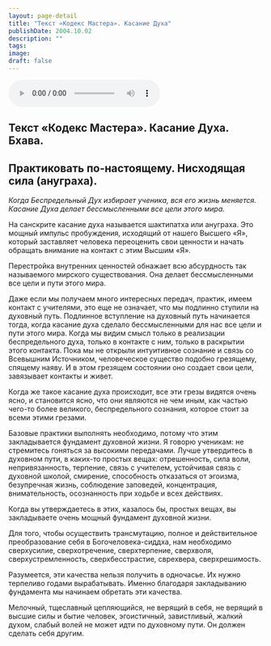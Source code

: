 ```yaml
---
layout: page-detail
title: "Текст «Кодекс Мастера». Касание Духа"
publishDate: 2004.10.02
description: ""
tags:
image:
draft: false
---
```


<audio title="2004.10.02 - Текст «Кодекс Мастера». Касание Духа.mp3" src="/upload/iblock/cae/cae67025bbb6d4d35cd3a4373be609b2.mp3" controls=""></audio>

## **Текст «Кодекс Мастера». Касание Духа.** **Бхава.** 

## **Практиковать по-настоящему.** **Нисходящая сила (ануграха).**  

_Когда Беспредельный Дух избирает ученика, вся его жизнь меняется. Касание Духа делает бессмысленными все цели этого мира._ 

 На санскрите касание духа называется шактипатха или ануграха. Это мощный импульс пробуждения, исходящий от нашего Высшего «Я», который заставляет человека переоценить свои ценности и начать обращать внимание на контакт с этим Высшим «Я».

 Перестройка внутренних ценностей обнажает всю абсурдность так называемого мирского существования. Она делает бессмысленными все цели и пути этого мира.

 Даже если мы получаем много интересных передач, практик, имеем контакт с учителями, это еще не означает, что мы подлинно ступили на духовный путь. Подлинное вступление на духовный путь начинается тогда, когда касание духа сделало бессмысленными для нас все цели и пути этого мира. Когда мы видим смысл только в реализации беспредельного духа, только в контакте с ним, только в раскрытии этого контакта. Пока мы не открыли интуитивное сознание и связь со Всевышним Источником, человеческое существо подобно грезящему, спящему наяву. И в этом грезящем состоянии оно создает свои цели, завязывает контакты и живет.

 Когда же такое касание духа происходит, все эти грезы видятся очень ясно, и становится ясно, что они являются не чем иным, как частью чего-то более великого, беспредельного сознания, которое стоит за всеми этими грезами.

 Базовые практики выполнять необходимо, потому что этим закладывается фундамент духовной жизни. Я говорю ученикам: не стремитесь гоняться за высокими передачами. Лучше утвердитесь в духовном пути, в каких-то простых вещах: отрешенность, сила воли, непривязанность, терпение, связь с учителем, устойчивая связь с духовной школой, смирение, способность отказаться от эгоизма, безупречная жизнь, соблюдение заповедей, концентрация, внимательность, осознанность при ходьбе и всех действиях.

 Когда вы утверждаетесь в этих, казалось бы, простых вещах, вы закладываете очень мощный фундамент духовной жизни.

 Для того, чтобы осуществить трансмутацию, полное и действительное преобразование себя в Богочеловека-сиддха, нам необходимо сверхусилие, сверхотречение, сверхтерпение, сверхволя, сверхустремленность, сверхбесстрастие, сврехвера, сверхрешимость.

 Разумеется, эти качества нельзя получить в одночасье. Их нужно терпеливо годами вырабатывать. Именно благодаря закладыванию фундамента мы начинаем обретать эти качества.

 Мелочный, тщеславный цепляющийся, не верящий в себя, не верящий в высшие силы и бытие человек, эгоистичный, завистливый, жалкий духом, слабый волей не может идти по духовному пути. Он должен сделать себя другим.
  
  
